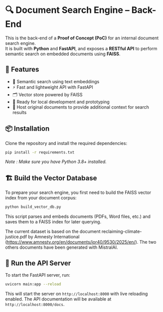 # 🔍 Document Search Engine – Back-End

This is the back-end of a **Proof of Concept (PoC)** for an internal document search engine.  
It is built with **Python** and **FastAPI**, and exposes a **RESTful API** to perform semantic search on embedded documents using **FAISS**.


## 🚀 Features

- 🧠 Semantic search using text embeddings
- ⚡ Fast and lightweight API with FastAPI
- 🗂️ Vector store powered by FAISS
- 🧪 Ready for local development and prototyping
- 📄 Host original documents to provide additional context for search results

## 📦 Installation

Clone the repository and install the required dependencies:

```bash
pip install -r requirements.txt
```
*Note : Make sure you have Python 3.8+ installed.*

## 🏗️ Build the Vector Database

To prepare your search engine, you first need to build the FAISS vector index from your document corpus:
    
```bash
python build_vector_db.py
```
This script parses and embeds documents (PDFs, Word files, etc.) and saves them to a FAISS index for later querying.

The current dataset is based on the document reclaiming-climate-justice.pdf by Amnesty International (https://www.amnesty.org/en/documents/ior40/9530/2025/en/). The two others documents have been generated with MistralAI.

## 🏃 Run the API Server

To start the FastAPI server, run:

```bash
uvicorn main:app --reload
```
This will start the server on `http://localhost:8000` with live reloading enabled.
The API documentation will be available at `http://localhost:8000/docs`.
